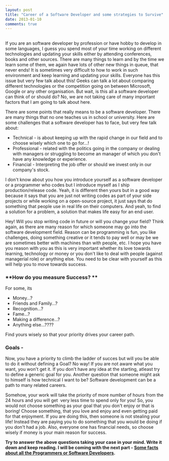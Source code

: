 ```yaml
---
layout: post
title: "Career of a Software Developer and some strategies to Survive"
date: 2013-01-10
comments: true
---
```


##   
If you are an software developer by profession or have hobby to develop in some languages, I guess you spend most of your time working on different technologies and updating your skills either by attending conferences, books and other sources. There are many things to learn and by the time we learn some of them, we again have lots of other new things in queue, that never ends! It is sometimes very difficult to how to work in such environment and keep learning and updating your skills. Everyone has this issue but very few talk about this! Geeks can talk a lot about comparing different technologies or the competition going on between Microsoft, Google or any other organisation. But wait, is this all a software developer can think of or should do? No, we are not taking care of many important factors that I am going to talk about here.  
  
<!-- more -->
  
There are some points that really means to be a software developer. There are many things that no one teaches us in school or university. Here are some challenges that a software developer has to face, but very few talk about:  

- Technical - is about keeping up with the rapid change in our field and to choose wisely which one to go for...!
- Professional - related with the politics going in the company or dealing with managers or struggling to become an manager of which you don't have any knowledge or experience.
- Financial - Interpreting the job offer or should we invest only in our company's stock.

I don't know about you how you introduce yourself as a software developer or a programmer who codes but I introduce myself as I ship production/release code. Yeah, it is different then yours but in a good way because it says that you are just not writing codes as part of your side projects or while working on a open-source project, it just says that do something that people use in real life on their computers. And yeah, to find a solution for a problem, a solution that makes life easy for an end user. 

  
  

Hey! Will you stop writing code in future or will you change your field? Think again, as there are many reason for which someone may go into the software development field. Reason can be programming is fun, you like challenges, doing something creative or it tends to pay well or may be we are sometimes better with machines than with people, etc. I hope you have you reason with you as this is very important whether its love towards learning, technology or money or you don't like to deal with people (against managerial role) or anything else. You need to be clear with yourself as this will help you to move towards success.

  
  

### **How do you measure Success? **
For some, its  

- Money...?
- Friends and Family...?
- Recognition...?
- Fame...?
- Making a difference...?
- Anything else...????

Find yours wisely so that your priority drives your career path.

  
  

### **Goals** - 

Now, you have a priority to climb the ladder of succes but will you be able to do it without defining a Goal? No way! If you are not aware what you want, you won't get it. If you don't have any idea at the starting, atleast try to define a generic goal for you. Another question that someone might ask   to himself is how technical I want to be? Software development can be a path to many related careers. 

Somehow, your work will take the priority of more number of hours from the 24 hours and you will get  very less time to spend only for you! So, you would not choose something as your goal that you don't enjoy or that is boring! Choose something, that you love and enjoy and even getting paid for that enjoyment. If you are doing this, then someone is not stealing your life! Instead they are paying you to do something that you would be doing if you don't had a job. Also, everyone one has financial needs, so choose wisely if money is your main reason for success. 

  
  

**Try to answer the above questions taking your case in your mind. Write it down and keep reading. I will be coming with the next part - [Some facts about all the Programmers or Software Developers](http://learnwithsid.blogspot.co.uk/2013/01/some-facts-about-all-programmer-or.html).**
